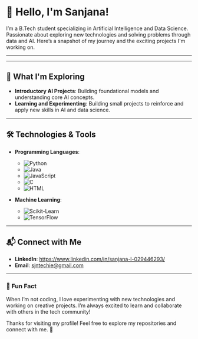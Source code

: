 # 👋 Hello, I'm Sanjana!



I’m a B.Tech student specializing in Artificial Intelligence and Data Science. Passionate about exploring new technologies and solving problems through data and AI. Here’s a snapshot of my journey and the exciting projects I'm working on.

---

---

## 🚀 What I'm Exploring

- **Introductory AI Projects**: Building foundational models and understanding core AI concepts.
- **Learning and Experimenting**: Building small projects to reinforce and apply new skills in AI and data science.

---
 


## 🛠️ Technologies & Tools

- **Programming Languages**:
  - ![Python](https://img.shields.io/badge/Python-3776AB?style=for-the-badge&logo=python&logoColor=white)
  - ![Java](https://img.shields.io/badge/Java-007396?style=for-the-badge&logo=java&logoColor=white)
  - ![JavaScript](https://img.shields.io/badge/JavaScript-F7DF1E?style=for-the-badge&logo=javascript&logoColor=black)
  - ![C](https://img.shields.io/badge/C-A8B9CC?style=for-the-badge&logo=c&logoColor=black)
  - ![HTML](https://img.shields.io/badge/HTML-E34F26?style=for-the-badge&logo=html5&logoColor=white)


- **Machine Learning**:
  - ![Scikit-Learn](https://img.shields.io/badge/Scikit--Learn-F7931E?style=for-the-badge&logo=scikit-learn&logoColor=white)
  - ![TensorFlow](https://img.shields.io/badge/TensorFlow-FF6F00?style=for-the-badge&logo=tensorflow&logoColor=white)

---


## 📬 Connect with Me

- **LinkedIn**: https://www.linkedin.com/in/sanjana-l-029446293/
- **Email**: sjntechie@gmail.com


---

### 🎨 Fun Fact
When I’m not coding, I love experimenting with new technologies and working on creative projects. I’m always excited to learn and collaborate with others in the tech community!

Thanks for visiting my profile! Feel free to explore my repositories and connect with me. 🚀



